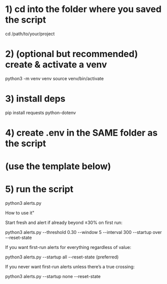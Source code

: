 # 1) cd into the folder where you saved the script
cd /path/to/your/project

# 2) (optional but recommended) create & activate a venv
python3 -m venv venv
source venv/bin/activate

# 3) install deps
pip install requests python-dotenv

# 4) create .env in the SAME folder as the script
#    (use the template below)

# 5) run the script
python3 alerts.py


How to use it"

Start fresh and alert if already beyond ±30% on first run:

python3 alerts.py --threshold 0.30 --window 5 --interval 300 --startup over --reset-state


If you want first-run alerts for everything regardless of value:

python3 alerts.py --startup all --reset-state (preferred)


If you never want first-run alerts unless there’s a true crossing:

python3 alerts.py --startup none --reset-state